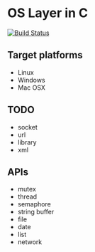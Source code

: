 # OS Layer in C

[![Build Status](https://travis-ci.org/bjtj/osl-c.svg?branch=master)](https://travis-ci.org/bjtj/osl-c)

## Target platforms

* Linux
* Windows
* Mac OSX

## TODO

* socket
* url
* library
* xml

## APIs

* mutex
* thread
* semaphore
* string buffer
* file
* date
* list
* network
